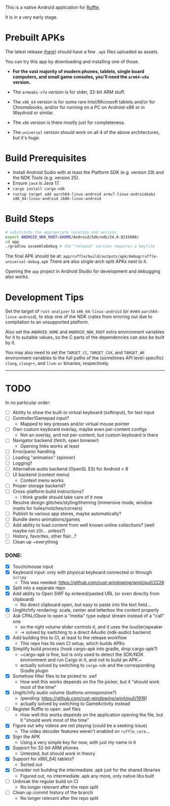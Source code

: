 This is a native Android application for [Ruffle](https://ruffle.rs).

It is in a very early stage.

# Prebuilt APKs

The latest release [(here)](https://github.com/torokati44/ruffle-android/releases) should have a few `.apk` files uploaded as assets.

You can try this app by downloading and installing one of those.

- **For the vast majority of modern phones, tablets, single board computers, and small game consoles, you'll need the `arm64-v8a` version.**

- The `armeabi-v7a` version is for older, 32-bit ARM stuff.

- The `x86_64` version is for some rare Intel/Microsoft tablets and/or for Chromebooks, and/or for running on a PC on Android-x86 or in Waydroid or similar.

- The `x86` version is there mostly just for completeness.

- The `universal` version should work on all 4 of the above architectures, but it's _huge_.

# Build Prerequisites

- Install Android Sudio with at least the Platform SDK (e.g. version 29) and the NDK Tools (e.g. version 25).
- Ensure `java` is Java 17.
- `cargo install cargo-ndk`
- `rustup target add aarch64-linux-android armv7-linux-androideabi x86_64-linux-android i686-linux-android`

# Build Steps

```bash
# substitute the appropriate location and version:
export ANDROID_NDK_ROOT=$HOME/Android/Sdk/ndk/24.0.8215888/
cd app
./gradlew assembleDebug # the "release" version requires a keyfile
```

The final APK should be at: `app/ruffle/build/outputs/apk/debug/ruffle-universal-debug.apk`
There are also single-arch split APKs next to it.

Opening the `app` project in Android Studio for development and debugging also works.

# Development Tips

Set the target of `rust-analyzer` to `x86_64-linux-android` (or even `aarch64-linux-android`), to stop one of the NDK crates from erroring out due to compilation to an unsupported platform.

Also set the `ANDROID_HOME` and `ANDROID_NDK_ROOT` extra environment variables for it to suitable values, so the C parts of the dependencies can also be built by it.

You may also need to set the `TARGET_CC`, `TARGET_CXX`, and `TARGET_AR` environment variables to the full paths of the (sometimes API level-specific) `clang`, `clang++`, and `llvm-ar` binaries, respectively.

---

# TODO

In no particular order:

- [ ] Ability to show the built-in virtual keyboard (softinput), for text input
- [ ] Controller/Gamepad input?
  - Mapped to key presses and/or virtual mouse pointer
- [ ] Own custom keyboard overlay, maybe even per-content configs
  - Not an overlay, and not per-content, but custom keyboard is there
- [ ] Navigator backend (fetch, open browser)
  - Opening links works at least
- [ ] Error/panic handling
- [ ] Loading "animation" (spinner)
- [ ] Logging?
- [ ] Alternative audio backend (OpenSL ES) for Android < 8
- [ ] UI backend (context menu)
  - Context menu works
- [ ] Proper storage backend?
- [ ] Cross-platform build instructions?
  - I think gradle should take care of it now
- [ ] Resolve design glitches/styling/theming (immersive mode, window insets for holes/notches/corners)
- [ ] Publish to various app stores, maybe automatically?
- [ ] Bundle demo animations/games
- [ ] Add ability to load content from well known online collections? (well maybe not z0r... unless?)
- [ ] History, favorites, other flair...?
- [ ] Clean up ~everything

### DONE:

- [X] Touch/mouse input
- [X] Keyboard input: only with physical keyboard connected or through `scrcpy`
  - This was needed: https://github.com/rust-windowing/winit/pull/2226
- [X] Split into a separate repo
- [X] Add ability to Open SWF by entered/pasted URL (or even directly from clipboard)
  - No direct clipboard open, but easy to paste into the text field...
- [X] Unglitchify rendering: scale, center and letterbox the content properly
- [ ] Ask CPAL/Oboe to open a "media" type output stream instead of a "call" one
  - so the right volume slider controls it, and it uses the loud(er)speaker
  - -> solved by switching to a direct AAudio (ndk-audio) backend
- [X] Add building this to CI, at least to the release workflow
  - This repo has its own CI setup, which builds APKs
- [X] Simplify build process (hook cargo-apk into gradle, drop cargo-apk?)
  - ~cargo-apk is fine, but is only used to detect the SDK/NDK environment and run Cargo in it, and not to build an APK.~
  - actually solved by switching to `cargo-ndk` and the corresponding Gradle plugin
- [X] Somehow filter files to be picked to .swf
  - How well this works depends on the file picker, but it "should work most of the time"
- [X] Unglitchify audio volume (buttons unresponsive?)
  - (pending: https://github.com/rust-windowing/winit/pull/1919)
  - actually solved by switching to GameActivity instead
- [ ] Register Ruffle to open .swf files
  - How well this works depends on the application opening the file, but it "should work most of the time"
- [X] Figure out why videos are not playing (could be a seeking issue)
  - The video decoder features weren't enabled on `ruffle_core`...
- [X] Sign the APK
  - Using a very simple key for now, with just my name in it
- [X] Support for 32-bit ARM phones
  - Untested, but should work in theory
- [X] Support for x86(_64) tablets?
  - Sorted out
- [X] Consider not building the intermediate .apk just for the shared libraries
  - Figured out, no intermediate .apk any more, only native libs built
- [ ] Unbreak the regular build on CI
  - No longer relevant after the repo split
- [ ] Clean up commit history of the branch
  - No longer relevant after the repo split
